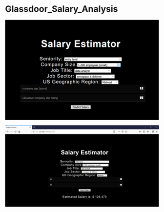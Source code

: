 # Glassdoor_Salary_Analysis

![The functioning web app GUI for the model predictions](web_app1.png)

![The results of the model prediction](web_app.png)
